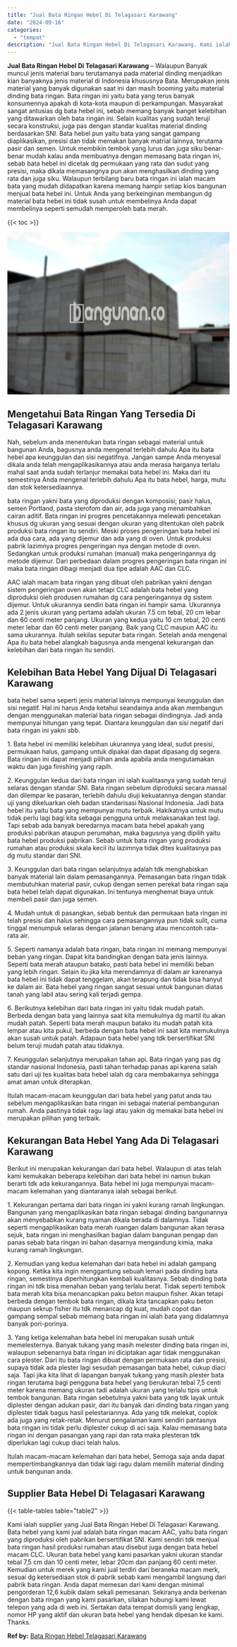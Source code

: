 ```yaml
---
title: "Jual Bata Ringan Hebel Di Telagasari Karawang"
date: "2024-09-16"
categories: 
  - "tempat"
description: "Jual Bata Ringan Hebel Di Telagasari Karawang. Kami ialah supplier yang Jual Bata Ringan Hebel Di Telagasari Karawang. Bata hebel yang kami jual adalah bata..."
---
```


**Jual Bata Ringan Hebel Di Telagasari Karawang** – Walaupun Banyak muncul jenis material baru terutamanya pada material dinding menjadikan kian banyaknya jenis material di Indonesia khususnya Bata. Merupakan jenis material yang banyak digunakan saat ini dan masih booming yaitu material dinding bata ringan. Bata ringan ini yaitu bata yang terus banyak konsumennya apakah di kota-kota maupun di perkampungan. Masyarakat sangat antusias dg bata hebel ini, sebab memang banyak banget kelebihan yang ditawarkan oleh bata ringan ini. Selain kualitas yang sudah teruji secara konstruksi, juga pas dengan standar kualitas material dinding berdasarkan SNI. Bata hebel pun yaitu bata yang sangat gampang diaplikasikan, presisi dan tidak memakan banyak matrial lainnya, terutama pasir dan semen. Untuk membikin tembok yang lurus dan juga siku benar-benar mudah kalau anda membuatnya dengan memasang bata ringan ini, sebab bata hebel ini dicetak dg permukaan yang rata dan sudut yang presisi, maka dikala memasangnya pun akan menghasilkan dinding yang rata dan juga siku. Walaupun terbilang baru bata ringan ini ialah macam bata yang mudah didapatkan karena memang hampir setiap kios bangunan menjual bata hebel ini. Untuk Anda yang berkeinginan membangun dg material bata hebel ini tidak susah untuk membelinya Anda dapat membelinya seperti semudah memperoleh bata merah.

{{< toc >}}

![Jual Bata Ringan Hebel Di Telagasari Karawang](/images/jual-hebel-murah-36.png)

## Mengetahui Bata Ringan Yang Tersedia Di Telagasari Karawang

Nah, sebelum anda menentukan bata ringan sebagai material untuk bangunan Anda, bagusnya anda mengenal terlebih dahulu Apa itu bata hebel apa keunggulan dan sisi negatifnya. Jangan sampe Anda menyesal dikala anda telah mengaplikasikannya atau anda merasa harganya terlalu mahal saat anda sudah terlanjur memakai bata hebel ini. Maka dari itu semestinya Anda mengenal terlebih dahulu Apa itu bata hebel, harga, mutu dan stok ketersediaannya.

bata ringan yakni bata yang diproduksi dengan komposisi; pasir halus, semen Portland, pasta sterofom dan air, ada juga yang menambahkan cairan aditif. Bata ringan ini progres pencetakannya melewati pencetakan khusus dg ukuran yang sesuai dengan ukuran yang ditentukan oleh pabrik produksi bata ringan itu sendiri. Meski proses pengeringan bata hebel ini ada dua cara, ada yang dijemur dan ada yang di oven. Untuk produksi pabrik lazimnya progres pengeringan nya dengan metode di oven. Sedangkan untuk produksi rumahan (manual) maka pengeringannya dg metode dijemur. Dari perbedaan dalam progres pengeringan bata ringan ini maka bata ringan dibagi menjadi dua tipe adalah AAC dan CLC.

AAC ialah macam bata ringan yang dibuat oleh pabrikan yakni dengan sistem pengeringan oven akan tetapi CLC adalah bata hebel yang diproduksi oleh produsen rumahan dg cara pengeringannya dg sistem dijemur. Untuk ukurannya sendiri bata ringan ini hampir sama. Ukurannya ada 2 jenis ukuran yang pertama adalah ukuran 7.5 cm tebal, 20 cm lebar dan 60 centi meter panjang. Ukuran yang kedua yaitu 10 cm tebal, 20 centi meter lebar dan 60 centi meter panjang. Baik yang CLC maupun AAC itu sama ukurannya. Itulah sekilas seputar bata ringan. Setelah anda mengenal Apa itu bata hebel alangkah bagusnya anda mengenal kekurangan dan kelebihan dari bata ringan itu sendiri.

## Kelebihan Bata Hebel Yang Dijual Di Telagasari Karawang

bata hebel sama seperti jenis material lainnya mempunyai keunggulan dan sisi negatif. Hal ini harus Anda ketahui seandainya anda akan membangun dengan menggunakan material bata ringan sebagai dindingnya. Jadi anda mempunyai hitungan yang tepat. Diantara keunggulan dan sisi negatif dari bata ringan ini yakni sbb.

1\. Bata hebel ini memiliki kelebihan ukurannya yang ideal, sudut presisi, permukaan halus, gampang untuk dipakai dan dapat dipasang dg segera. Bata ringan ini dapat menjadi pilihan anda apabila anda mengutamakan waktu dan juga finishing yang rapih.

2\. Keunggulan kedua dari bata ringan ini ialah kualitasnya yang sudah teruji selaras dengan standar SNI. Bata ringan sebelum diproduksi secara massal dan dilempar ke pasaran, terlebih dahulu diuji kekuatannya dengan standar uji yang dikeluarkan oleh badan standarisasi Nasional Indonesia. Jadi bata hebel itu yaitu bata yang mempunyai mutu terbaik. Hakikatnya untuk mutu tidak perlu lagi bagi kita sebagai pengguna untuk melaksanakan test lagi. Tapi sebab ada banyak beredarnya macam bata hebel apakah yang produksi pabrikan ataupun perumahan, maka bagusnya yang dipilih yaitu bata hebel produksi pabrikan. Sebab untuk bata ringan yang produksi rumahan atau produksi skala kecil itu lazimnya tidak dites kualitasnya pas dg mutu standar dari SNI.

3\. Keunggulan dari bata ringan selanjutnya adalah tdk menghabiskan banyak material lain dalam pemasangannya. Pemasangan bata ringan tidak membutuhkan material pasir, cukup dengan semen perekat bata ringan saja bata hebel telah dapat digunakan. Ini tentunya menghemat biaya untuk membeli pasir dan juga semen.

4\. Mudah untuk di pasangkan, sebab bentuk dan permukaan bata ringan ini telah presisi dan halus sehingga cara pemasangannya pun tidak sulit, cuma tinggal menumpuk selaras dengan jalanan benang atau mencontoh rata-rata air.

5\. Seperti namanya adalah bata ringan, bata ringan ini memang mempunyai beban yang ringan. Dapat kita bandingkan dengan bata jenis lainnya. Seperti bata merah ataupun batako, pasti bata hebel ini memiliki beban yang lebih ringan. Selain itu jika kita merendamnya di dalam air karenanya bata hebel ini tidak dapat tenggelam, akan terapung dan tidak bisa hanyut ke dalam air. Bata hebel yang ringan sangat sesuai untuk bangunan diatas tanah yang labil atau sering kali terjadi gempa.

6\. Berikutnya kelebihan dari bata ringan ini yaitu tidak mudah patah. Berbeda dengan bata yang lainnya saat kita memukulnya dg martil itu akan mudah patah. Seperti bata merah maupun batako itu mudah patah kita lempar atau kita pukul, berbeda dengan bata hebel ini saat kita memukulnya akan susah untuk patah. Adapaun bata hebel yang tdk bersertifikat SNI belum teruji mudah patah atau tidaknya.

7\. Keunggulan selanjutnya merupakan tahan api. Bata ringan yang pas dg standar nasional Indonesia, pasti tahan terhadap panas api karena salah satu dari uji tes kualitas bata hebel ialah dg cara membakarnya sehingga amat aman untuk diterapkan.

Itulah macam-macam keunggulan dari bata hebel yang patut anda tau sebelum mengaplikasikan bata ringan ini sebagai material pembangunan rumah. Anda pastinya tidak ragu lagi atau yakin dg memakai bata hebel ini merupakan pilihan yang terbaik.

## Kekurangan Bata Hebel Yang Ada Di Telagasari Karawang

Berikut ini merupakan kekurangan dari bata hebel. Walaupun di atas telah kami kemukakan beberapa kelebihan dari bata hebel ini namun bukan berarti tdk ada kekurangannya. Bata hebel ini juga mempunyai macam-macam kelemahan yang diantaranya ialah sebagai berikut.

1\. Kekurangan pertama dari bata ringan ini yakni kurang ramah lingkungan. Bangunan yang mengaplikasikan bata ringan sebagai dinding bangunannya akan menyebabkan kurang nyaman dikala berada di dalamnya. Tidak seperti mengaplikasikan bata merah ruangan dalam bangunan akan terasa sejuk, bata ringan ini menghasilkan bagian dalam bangunan pengap dan panas sebab bata ringan ini bahan dasarnya mengandung kimia, maka kurang ramah lingkungan.

2\. Kemudian yang kedua kelemahan dari bata hebel ini adalah gampang kopong. Ketika kita ingin menggantung sebuah lemari pada dinding bata ringan, semestinya diperhitungkan kembali kualitasnya. Sebab dinding bata ringan ini tdk bisa menahan beban yang terlalu berat. Tidak seperti tembok bata merah kita bisa menancapkan paku beton maupun fisher. Akan tetapi berbeda dengan tembok bata ringan, dikala kita tancapkan paku beton maupun sekrup fisher itu tdk menancap dg kuat, mudah copot dan gampang sempal sebab memang bata ringan ini ialah bata yang didalamnya banyak pori-porinya.

3\. Yang ketiga kelemahan bata hebel ini merupakan susah untuk memelesternya. Banyak tukang yang masih melester dinding bata ringan ini, walaupun sebenarnya bata ringan ini diciptakan agar tidak menggunakan cara plester. Dari itu bata ringan dibuat dengan permukaan rata dan presisi, supaya tidak ada plester lagi sesudah pemasangan bata hebel, cukup diaci saja. Tapi jika kita lihat di lapangan banyak tukang yang masih plester bata ringan terutama bagi pengguna bata hebel yang berukuran tebal 7,5 centi meter karena memang ukuran tadi adalah ukuran yang terlalu tipis untuk tembok bangunan. Bata ringan sebetulnya yakni bata yang tdk layak untuk diplester dengan adukan pasir, dari itu banyak dari dinding bata ringan yang diplester tidak bagus hasil pelestariannya. Ada yang tdk melekat, coplok ada juga yang retak-retak. Menurut pengalaman kami sendiri pantasnya bata ringan ini tidak perlu diplester cukup di aci saja. Kalau memasang bata ringan ini dengan pasangan yang rapi dan rata maka plesteran tdk diperlukan lagi cukup diaci telah halus.

Itulah macam-macam kelemahan dari bata hebel, Semoga saja anda dapat mempertimbangkannya dan tidak lagi ragu dalam memilih material dinding untuk bangunan anda.

## Supplier Bata Hebel Di Telagasari Karawang

{{< table-tables table="table2" >}}

Kami ialah supplier yang Jual Bata Ringan Hebel Di Telagasari Karawang. Bata hebel yang kami jual adalah bata ringan macam AAC, yaitu bata ringan yang diproduksi oleh pabrikan bersertifikat SNI. Kami sendiri tdk menjual bata ringan hasil produksi rumahan atau disebut juga dengan bata hebel macam CLC. Ukuran bata hebel yang kami pasarkan yakni ukuran standar tebal 7,5 cm dan 10 centi meter, lebar 20cm dan panjang 60 centi meter. Kemudian untuk merek yang kami jual terdiri dari beraneka macam merk, sesuai dg ketersediaan stok di pabrik sebab kami mengambil langsung dari pabrik bata ringan. Anda dapat memesan dari kami dengan minimal pengorderan 12,6 kubik dalam sekali pemesanan. Sekiranya anda berkenan dengan bata ringan yang kami pasarkan, silakan hubungi kami lewat telepon yang ada di web ini. Sertakan data tempat domisili yang lengkap, nomor HP yang aktif dan ukuran bata hebel yang hendak dipesan ke kami. Thanks.

**Ref by:** [Bata Ringan Hebel Telagasari Karawang](https://id.wikipedia.org/wiki/Bata)
